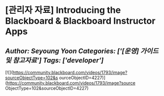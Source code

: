 # [관리자 자료] Introducing the Blackboard &amp; Blackboard Instructor Apps
*Author: Seyoung Yoon*
*Categories: ['[운영] 가이드 및 참고자료']*
*Tags: ['developer']*
---
[![](https://community.blackboard.com/videos/1793/image?sourceObjectType=102&s
ourceObjectID=4227)](https://community.blackboard.com/videos/1793/image?source
ObjectType=102&sourceObjectID=4227)

